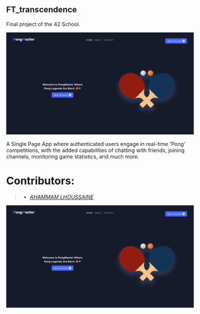 ## FT_transcendence

Final project of the 42 School.

![Welcome](https://github.com/ahammamlho/ft_transcendence/blob/main/screen-shot/Welcome-page.png?raw=true)

A Single Page App where authenticated users engage in real-time 'Pong' competitions, with the added capabilities of chatting with friends, joining channels, monitoring game statistics, and much more.

# Contributors:

> - _<a href="https://github.com/ahammamlho" target="_blank">AHAMMAM LHOUSSAINE</a><br>_

![Contributors](https://github.com/ahammamlho/ft_transcendence/blob/main/screen-shot/Welcome-page.png?raw=true)
